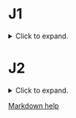 # J1
<details>
<summary>Click to expand.</summary>

[Chapter 22](https://codywahl.github.io/JapaneseLanguageSchoolNotes/)

</details>

# J2
<details>
<summary>Click to expand.</summary>

[Chapter 23](https://codywahl.github.io/JapaneseLanguageSchoolNotes/pages/25)
[Chapter 24](https://codywahl.github.io/JapaneseLanguageSchoolNotes/pages/md-help)
[Chapter 25](https://codywahl.github.io/JapaneseLanguageSchoolNotes/twenty-five)
[Chapter 26](https://codywahl.github.io/JapaneseLanguageSchoolNotes/pages/twenty-six)

</details>

[Markdown help](https://codywahl.github.io/JapaneseLanguageSchoolNotes/pages/md-help)